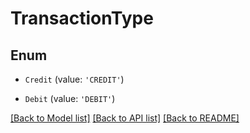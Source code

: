 # TransactionType


## Enum

* `Credit` (value: `'CREDIT'`)

* `Debit` (value: `'DEBIT'`)

[[Back to Model list]](../README.md#documentation-for-models) [[Back to API list]](../README.md#documentation-for-api-endpoints) [[Back to README]](../README.md)
